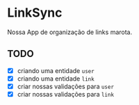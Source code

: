 # LinkSync

Nossa App de organização de links marota.

## TODO

- [x] criando uma entidade `user`
- [x] criando uma entidade `link`
- [x] criar nossas validações para `user`
- [x] criar nossas validações para `link`
